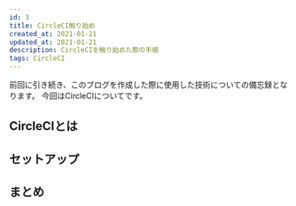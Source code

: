 ```yaml
---
id: 3
title: CircleCI触り始め
created_at: 2021-01-21
updated_at: 2021-01-21
description: CircleCIを触り始めた際の手順
tags: CircleCI
---
```


前回に引き続き、このブログを作成した際に使用した技術についての備忘録となります。
今回はCircleCIについてです。

## CircleCIとは

## セットアップ

## まとめ
